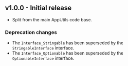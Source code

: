 ## v1.0.0 - Initial release
- Split from the main AppUtils code base.

### Deprecation changes

- The `Interface_Stringable` has been superseded by the
  `StringableInterface` interface.
- The `Interface_Optionable` has been superseded by the
  `OptionableInterface` interface.
